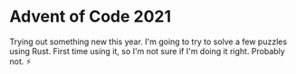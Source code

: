 # Advent of Code 2021

Trying out something new this year. I'm going to try to solve a few puzzles using Rust. First time using it, so I'm not sure if I'm doing it right. Probably not. ⚡️